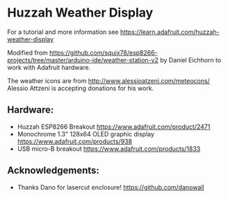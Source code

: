 Huzzah Weather Display
================

For a tutorial and more information see https://learn.adafruit.com/huzzah-weather-display
 
Modified from https://github.com/squix78/esp8266-projects/tree/master/arduino-ide/weather-station-v2 by Daniel Eichhorn to work with Adafruit hardware.

The weather icons are from http://www.alessioatzeni.com/meteocons/ Alessio Attzeni is accepting donations for his work.
 
 
Hardware:
-------

- Huzzah ESP8266 Breakout https://www.adafruit.com/product/2471
- Monochrome 1.3" 128x64 OLED graphic display https://www.adafruit.com/products/938
- USB micro-B breakout https://www.adafruit.com/products/1833
 
 
Acknowledgements:
-------

- Thanks Dano for lasercut enclosure! https://github.com/danowall
 

